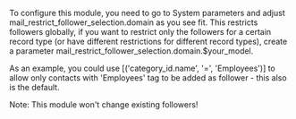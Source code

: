 To configure this module, you need to go to System parameters and adjust
mail_restrict_follower_selection.domain as you see fit. This restricts
followers globally, if you want to restrict only the followers for a
certain record type (or have different restrictions for different record
types), create a parameter
mail_restrict_follower_selection.domain.\$your_model.

As an example, you could use \[('category_id.name', '=', 'Employees')\]
to allow only contacts with 'Employees' tag to be added as follower -
this also is the default.

Note: This module won't change existing followers!
